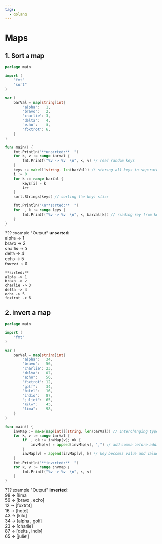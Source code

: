 ```yaml
---
tags:
  - golang
---
```


# Maps

## 1. Sort a map

```go
package main

import (
	"fmt"
	"sort"
)

var (
	barVal = map[string]int{
		"alpha":   1,
		"bravo":   2,
		"charlie": 3,
		"delta":   4,
		"echo":    5,
		"foxtrot": 6,
	}
)

func main() {
	fmt.Println("**unsorted:**  ")
	for k, v := range barVal {
		fmt.Printf("%v -> %v  \n", k, v) // read random keys
	}
	keys := make([]string, len(barVal)) // storing all keys in separate slice
	i := 0
	for k := range barVal {
		keys[i] = k
		i++
	}
	sort.Strings(keys) // sorting the keys slice

	fmt.Println("\n**sorted:**  ")
	for _, k := range keys {
		fmt.Printf("%v -> %v  \n", k, barVal[k]) // reading key from keys and value from barVal
	}
}
```

??? example "Output"
    **unsorted:**  
    alpha -> 1  
    bravo -> 2  
    charlie -> 3  
    delta -> 4  
    echo -> 5  
    foxtrot -> 6  

    **sorted:**  
    alpha -> 1  
    bravo -> 2  
    charlie -> 3  
    delta -> 4  
    echo -> 5  
    foxtrot -> 6  

## 2. Invert a map

```go
package main

import (
	"fmt"
)

var (
	barVal = map[string]int{
		"alpha":   34,
		"bravo":   56,
		"charlie": 23,
		"delta":   87,
		"echo":    56,
		"foxtrot": 12,
		"golf":    34,
		"hotel":   16,
		"indio":   87,
		"juliet":  65,
		"kilo":    43,
		"lima":    98,
	}
)

func main() {
	invMap := make(map[int][]string, len(barVal)) // interchanging types of keys and values
	for k, v := range barVal {
		if _, ok := invMap[v]; ok {
			invMap[v] = append(invMap[v], ",") // add comma before adding another value
		}
		invMap[v] = append(invMap[v], k) // key becomes value and value becomes key
	}
	fmt.Println("**inverted:**  ")
	for k, v := range invMap {
		fmt.Printf("%v -> %v  \n", k, v)
	}
}
```

??? example "Output"
    **inverted:**  
    98 -> [lima]  
    56 -> [bravo , echo]  
    12 -> [foxtrot]  
    16 -> [hotel]  
    43 -> [kilo]  
    34 -> [alpha , golf]  
    23 -> [charlie]  
    87 -> [delta , indio]  
    65 -> [juliet]  